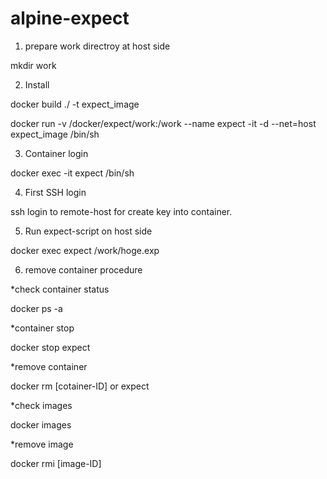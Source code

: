 # alpine-expect

1. prepare work directroy at host side

mkdir work

2. Install

docker build ./ -t expect_image

docker run -v /docker/expect/work:/work --name expect -it -d --net=host expect_image /bin/sh

3. Container login

docker exec -it expect /bin/sh

4. First SSH login

ssh login to remote-host for create key into container.

5. Run expect-script on host side

docker exec expect /work/hoge.exp

6. remove container procedure

 *check container status
 
 docker ps -a

 *container stop

 docker stop expect

 *remove container
 
 docker rm [cotainer-ID] or expect

 *check images
 
 docker images

 *remove image
 
 docker rmi [image-ID]
